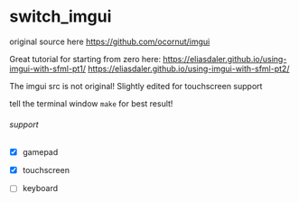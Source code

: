 # switch_imgui

original source here https://github.com/ocornut/imgui

Great tutorial for starting from zero here:
https://eliasdaler.github.io/using-imgui-with-sfml-pt1/
https://eliasdaler.github.io/using-imgui-with-sfml-pt2/

The imgui src is not original! Slightly edited for touchscreen support

tell the terminal window ```make``` for best result!

###### support
- [x] gamepad

- [x] touchscreen

- [ ] keyboard
